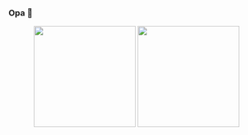 ### Opa 👋

<div align="center">
  <img height="200em" src="https://github-readme-stats.vercel.app/api?username=Luuls&theme=github_dark">
  <img height="200em" src=https://github-readme-stats-sigma-five.vercel.app/api/top-langs/?username=Luuls&layout=compact&langs_count=7&theme=github_dark">
</div>
<!--
**Luuls/Luuls** is a ✨ _special_ ✨ repository because its `README.md` (this file) appears on your GitHub profile.

Here are some ideas to get you started:

- 🔭 I’m currently working on ...
- 🌱 I’m currently learning ...
- 👯 I’m looking to collaborate on ...
- 🤔 I’m looking for help with ...
- 💬 Ask me about ...
- 📫 How to reach me: ...
- 😄 Pronouns: ...
- ⚡ Fun fact: ...
-->
